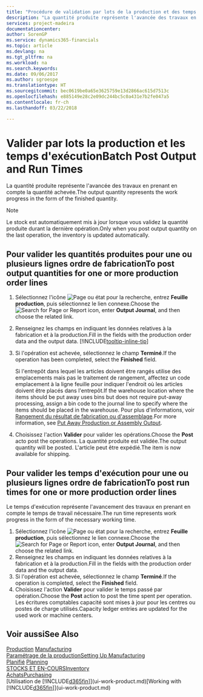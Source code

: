 ```yaml
---
title: "Procédure de validation par lots de la production et des temps d'exécution | Microsoft Docs"
description: "La quantité produite représente l'avancée des travaux en prenant en compte la quantité achevée."
services: project-madeira
documentationcenter: 
author: SorenGP
ms.service: dynamics365-financials
ms.topic: article
ms.devlang: na
ms.tgt_pltfrm: na
ms.workload: na
ms.search.keywords: 
ms.date: 09/06/2017
ms.author: sgroespe
ms.translationtype: HT
ms.sourcegitcommit: bec0619be0a65e3625759e13d2866ac615d7513c
ms.openlocfilehash: e885149e28c2e09dc244bc5c0a431e7b2fe047a5
ms.contentlocale: fr-ch
ms.lasthandoff: 03/22/2018

---
```

# <a name="batch-post-output-and-run-times"></a><span data-ttu-id="9cf1e-103">Valider par lots la production et les temps d'exécution</span><span class="sxs-lookup"><span data-stu-id="9cf1e-103">Batch Post Output and Run Times</span></span>
<span data-ttu-id="9cf1e-104">La quantité produite représente l'avancée des travaux en prenant en compte la quantité achevée.</span><span class="sxs-lookup"><span data-stu-id="9cf1e-104">The output quantity represents the work progress in the form of the finished quantity.</span></span>  

> [!NOTE]
> <span data-ttu-id="9cf1e-105">Le stock est automatiquement mis à jour lorsque vous validez la quantité produite durant la dernière opération.</span><span class="sxs-lookup"><span data-stu-id="9cf1e-105">Only when you post output quantity on the last operation, the inventory is updated automatically.</span></span>  

## <a name="to-post-output-quantities-for-one-or-more-production-order-lines"></a><span data-ttu-id="9cf1e-106">Pour valider les quantités produites pour une ou plusieurs lignes ordre de fabrication</span><span class="sxs-lookup"><span data-stu-id="9cf1e-106">To post output quantities for one or more production order lines</span></span>
1. <span data-ttu-id="9cf1e-107">Sélectionnez l'icône ![Page ou état pour la recherche](media/ui-search/search_small.png "Page ou état pour la recherche"), entrez **Feuille production**, puis sélectionnez le lien connexe.</span><span class="sxs-lookup"><span data-stu-id="9cf1e-107">Choose the ![Search for Page or Report](media/ui-search/search_small.png "Search for Page or Report icon") icon, enter **Output Journal**, and then choose the related link.</span></span>  
2. <span data-ttu-id="9cf1e-108">Renseignez les champs en indiquant les données relatives à la fabrication et à la production.</span><span class="sxs-lookup"><span data-stu-id="9cf1e-108">Fill in the fields with the production order data and the output data.</span></span> [!INCLUDE[tooltip-inline-tip](includes/tooltip-inline-tip_md.md)]
3. <span data-ttu-id="9cf1e-109">Si l'opération est achevée, sélectionnez le champ **Terminé**.</span><span class="sxs-lookup"><span data-stu-id="9cf1e-109">If the operation has been completed, select the **Finished** field.</span></span>  

    <span data-ttu-id="9cf1e-110">Si l'entrepôt dans lequel les articles doivent être rangés utilise des emplacements mais pas le traitement de rangement,  affectez un code emplacement à la ligne feuille pour indiquer l'endroit où les articles doivent être placés dans l'entrepôt.</span><span class="sxs-lookup"><span data-stu-id="9cf1e-110">If the warehouse location where the items should be put away uses bins but does not require put-away processing,  assign a bin code to the journal line to specify where the items should be placed in the warehouse.</span></span> <span data-ttu-id="9cf1e-111">Pour plus d'informations, voir [Rangement du résultat de fabrication ou d'assemblage](warehouse-how-to-put-away-production-output.md).</span><span class="sxs-lookup"><span data-stu-id="9cf1e-111">For more information, see [Put Away Production or Assembly Output](warehouse-how-to-put-away-production-output.md).</span></span>  

4. <span data-ttu-id="9cf1e-112">Choisissez l'action **Valider** pour valider les opérations.</span><span class="sxs-lookup"><span data-stu-id="9cf1e-112">Choose the **Post** acto post the operations.</span></span> <span data-ttu-id="9cf1e-113">La quantité produite est validée.</span><span class="sxs-lookup"><span data-stu-id="9cf1e-113">The output quantity will be posted.</span></span> <span data-ttu-id="9cf1e-114">L'article peut être expédié.</span><span class="sxs-lookup"><span data-stu-id="9cf1e-114">The item is now available for shipping.</span></span>  

## <a name="to-post-run-times-for-one-or-more-production-order-lines"></a><span data-ttu-id="9cf1e-115">Pour valider les temps d'exécution pour une ou plusieurs lignes ordre de fabrication</span><span class="sxs-lookup"><span data-stu-id="9cf1e-115">To post run times for one or more production order lines</span></span>
<span data-ttu-id="9cf1e-116">Le temps d'exécution représente l'avancement des travaux en prenant en compte le temps de travail nécessaire.</span><span class="sxs-lookup"><span data-stu-id="9cf1e-116">The run time represents work progress in the form of the necessary working time.</span></span>    

1.  <span data-ttu-id="9cf1e-117">Sélectionnez l'icône ![Page ou état pour la recherche](media/ui-search/search_small.png "Page ou état pour la recherche"), entrez **Feuille production**, puis sélectionnez le lien connexe.</span><span class="sxs-lookup"><span data-stu-id="9cf1e-117">Choose the ![Search for Page or Report](media/ui-search/search_small.png "Search for Page or Report icon") icon, enter **Output Journal**, and then choose the related link.</span></span>  
2. <span data-ttu-id="9cf1e-118">Renseignez les champs en indiquant les données relatives à la fabrication et à la production.</span><span class="sxs-lookup"><span data-stu-id="9cf1e-118">Fill in the fields with the production order data and the output data.</span></span>  
3.  <span data-ttu-id="9cf1e-119">Si l'opération est achevée, sélectionnez le champ **Terminé**.</span><span class="sxs-lookup"><span data-stu-id="9cf1e-119">If the operation is completed, select the **Finished** field.</span></span>  
4. <span data-ttu-id="9cf1e-120">Choisissez l'action **Valider** pour valider le temps passé par opération.</span><span class="sxs-lookup"><span data-stu-id="9cf1e-120">Choose the **Post** action to post the time spent per operation.</span></span> <span data-ttu-id="9cf1e-121">Les écritures comptables capacité sont mises à jour pour les centres ou postes de charge utilisés.</span><span class="sxs-lookup"><span data-stu-id="9cf1e-121">Capacity ledger entries are updated for the used work or machine centers.</span></span>

## <a name="see-also"></a><span data-ttu-id="9cf1e-122">Voir aussi</span><span class="sxs-lookup"><span data-stu-id="9cf1e-122">See Also</span></span>  
<span data-ttu-id="9cf1e-123">[Production](production-manage-manufacturing.md)  </span><span class="sxs-lookup"><span data-stu-id="9cf1e-123">[Manufacturing](production-manage-manufacturing.md)  </span></span>  
[<span data-ttu-id="9cf1e-124">Paramétrage de la production</span><span class="sxs-lookup"><span data-stu-id="9cf1e-124">Setting Up Manufacturing</span></span>](production-configure-production-processes.md)  
<span data-ttu-id="9cf1e-125">[Planifié](production-planning.md)    </span><span class="sxs-lookup"><span data-stu-id="9cf1e-125">[Planning](production-planning.md)    </span></span>  
[<span data-ttu-id="9cf1e-126">STOCKS ET EN-COURS</span><span class="sxs-lookup"><span data-stu-id="9cf1e-126">Inventory</span></span>](inventory-manage-inventory.md)  
[<span data-ttu-id="9cf1e-127">Achats</span><span class="sxs-lookup"><span data-stu-id="9cf1e-127">Purchasing</span></span>](purchasing-manage-purchasing.md)  
<span data-ttu-id="9cf1e-128">[Utilisation de [!INCLUDE[d365fin](includes/d365fin_md.md)]](ui-work-product.md)</span><span class="sxs-lookup"><span data-stu-id="9cf1e-128">[Working with [!INCLUDE[d365fin](includes/d365fin_md.md)]](ui-work-product.md)</span></span>

